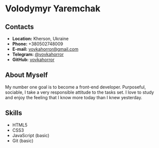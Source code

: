 # Volodymyr Yaremchak

## Contacts
* **Location:** Kherson, Ukraine
* **Phone:** +380502748009
* **E-mail:** vovkahorror@gmail.com
* **Telegram:** [@vovkahorror](https://tlgg.ru/vovkahorror)
* **GitHub:** [vovkahorror](https://github.com/vovkahorror)

## About Myself
My number one goal is to become a front-end developer.
Purposeful, sociable, I take a very responsible attitude to the tasks set.
I love to study and enjoy the feeling that I know more today than I knew yesterday.

## Skills
* HTML5
* CSS3
* JavaScript (basic)
* Git (basic)